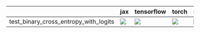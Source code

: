 |                                       | jax                                                                                                                                                 | tensorflow                                                                                                                                          | torch                                                                                                                                               | numpy                                                                                                                                               |
|:--------------------------------------|:----------------------------------------------------------------------------------------------------------------------------------------------------|:----------------------------------------------------------------------------------------------------------------------------------------------------|:----------------------------------------------------------------------------------------------------------------------------------------------------|:----------------------------------------------------------------------------------------------------------------------------------------------------|
| test_binary_cross_entropy_with_logits | <a href="https://github.com/unifyai/ivy/actions/" rel="noopener noreferrer" target="_blank"><img src=https://img.shields.io/badge/-failure-red></a> | <a href="https://github.com/unifyai/ivy/actions/" rel="noopener noreferrer" target="_blank"><img src=https://img.shields.io/badge/-failure-red></a> | <a href="https://github.com/unifyai/ivy/actions/" rel="noopener noreferrer" target="_blank"><img src=https://img.shields.io/badge/-failure-red></a> | <a href="https://github.com/unifyai/ivy/actions/" rel="noopener noreferrer" target="_blank"><img src=https://img.shields.io/badge/-failure-red></a> |
